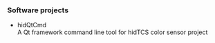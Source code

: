 ### Software projects

- hidQtCmd  
  A Qt framework command line tool for hidTCS color sensor project
  
  
